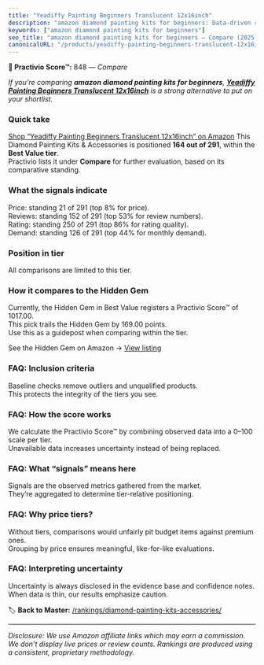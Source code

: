 ```yaml
---
title: "Yeadiffy Painting Beginners Translucent 12x16inch"
description: "amazon diamond painting kits for beginners: Data-driven ranking using the Practivio Score™. Positioned by quality, value, demand, findability, momentum."
keywords: ["amazon diamond painting kits for beginners"]
seo_title: "amazon diamond painting kits for beginners — Compare (2025)"
canonicalURL: "/products/yeadiffy-painting-beginners-translucent-12x16inch-B0DFBFMFPT/"
---
```


**🛒 Practivio Score™:** 848 — _Compare_


*If you're comparing **amazon diamond painting kits for beginners**, **[Yeadiffy Painting Beginners Translucent 12x16inch](https://www.amazon.com/dp/B0DFBFMFPT?tag=practivio-20)** is a strong alternative to put on your shortlist.*
### Quick take
[Shop “Yeadiffy Painting Beginners Translucent 12x16inch” on Amazon](https://www.amazon.com/dp/B0DFBFMFPT?tag=practivio-20)
This Diamond Painting Kits & Accessories is positioned **164 out of 291**, within the **Best Value tier**.  
Practivio lists it under **Compare** for further evaluation, based on its comparative standing.

### What the signals indicate
Price: standing 21 of 291 (top 8% for price).  
Reviews: standing 152 of 291 (top 53% for review numbers).  
Rating: standing 250 of 291 (top 86% for rating quality).  
Demand: standing 126 of 291 (top 44% for monthly demand).

### Position in tier
All comparisons are limited to this tier.

### How it compares to the Hidden Gem
Currently, the Hidden Gem in Best Value registers a Practivio Score™ of 1017.00.  
This pick trails the Hidden Gem by 169.00 points.  
Use this as a guidepost when comparing within the tier.  

See the Hidden Gem on Amazon → [View listing](https://www.amazon.com/dp/B07P5YDBZR?tag=practivio-20)

### FAQ: Inclusion criteria
Baseline checks remove outliers and unqualified products.  
This protects the integrity of the tiers you see.

### FAQ: How the score works
We calculate the Practivio Score™ by combining observed data into a 0–100 scale per tier.  
Unavailable data increases uncertainty instead of being replaced.

### FAQ: What “signals” means here
Signals are the observed metrics gathered from the market.  
They’re aggregated to determine tier-relative positioning.

### FAQ: Why price tiers?
Without tiers, comparisons would unfairly pit budget items against premium ones.  
Grouping by price ensures meaningful, like-for-like evaluations.

### FAQ: Interpreting uncertainty
Uncertainty is always disclosed in the evidence base and confidence notes.  
When data is thin, our results emphasize caution.

<!-- Missing template for Compare/CompareWithinPriceClass -->


🏷️ **Back to Master:** [/rankings/diamond-painting-kits-accessories/](/rankings/diamond-painting-kits-accessories/)

---
_Disclosure: We use Amazon affiliate links which may earn a commission. We don’t display live prices or review counts. Rankings are produced using a consistent, proprietary methodology._
